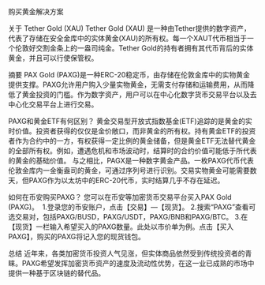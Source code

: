 购买黄金解决方案



关于 Tether Gold (XAU)
Tether Gold (XAU) 是一种由Tether提供的数字资产，代表了存储在安全金库中的实体黄金(XAU)的所有权。每一个XAUT代币相当于一个伦敦好交割金条上的一盎司纯金。Tether Gold的持有者拥有其代币背后的实体黄金，并且可以行使保管权。





摘要
PAX Gold (PAXG)是一种ERC-20稳定币，由存储在伦敦金库中的实物黄金提供支撑。PAXG允许用户购入少量实物黄金，无需支付存储和运输费用，从而降低了黄金投资的门槛。作为数字资产，用户可以在中心化数字货币交易平台以及去中心化交易平台上进行交易。 



PAXG和黄金ETF有何区别？
黄金交易型开放式指数基金(ETF)追踪的是黄金的实时价值。投资者获得的仅仅是金价敞口，而非黄金的所有权。持有黄金ETF的投资者作为合约中的一方，有权获得一定比例的黄金储备，但是黄金ETF无法替代黄金的全部所有权。例如，遭遇危机和市场波动时，结算时的合约价值可能低于所代表的黄金的基础价值。
与之相比，PAGX是一种数字黄金产品。一枚PAXG代币代表伦敦金库内一金衡盎司的黄金，可通过序列号进行识别。交易实物黄金可能需要数天，但PAXG作为以太坊中的ERC-20代币，实时结算几乎不存在延迟。

如何在币安购买PAXG？
您可以在币安等加密货币交易平台买入PAX Gold (PAXG)。 
1.登录您的币安账户，点击【交易】—【现货】。
2.搜索“PAXG”查看可选交易对，包括PAXG/BUSD，PAXG/USDT，PAXG/BNB和PAXG/BTC。
3.在【现货】一栏输入希望买入的PAXG数量。此处以市价单为例。点击【买入PAXG】，购买的PAXG将记入您的现货钱包。

总结
近年来，各类加密货币投资人气见涨，但实体商品依然受到传统投资者的青睐。PAXG希望发挥加密货币资产的速度及流动性优势，在这一业已成熟的市场中提供一种基于区块链的替代品。 

